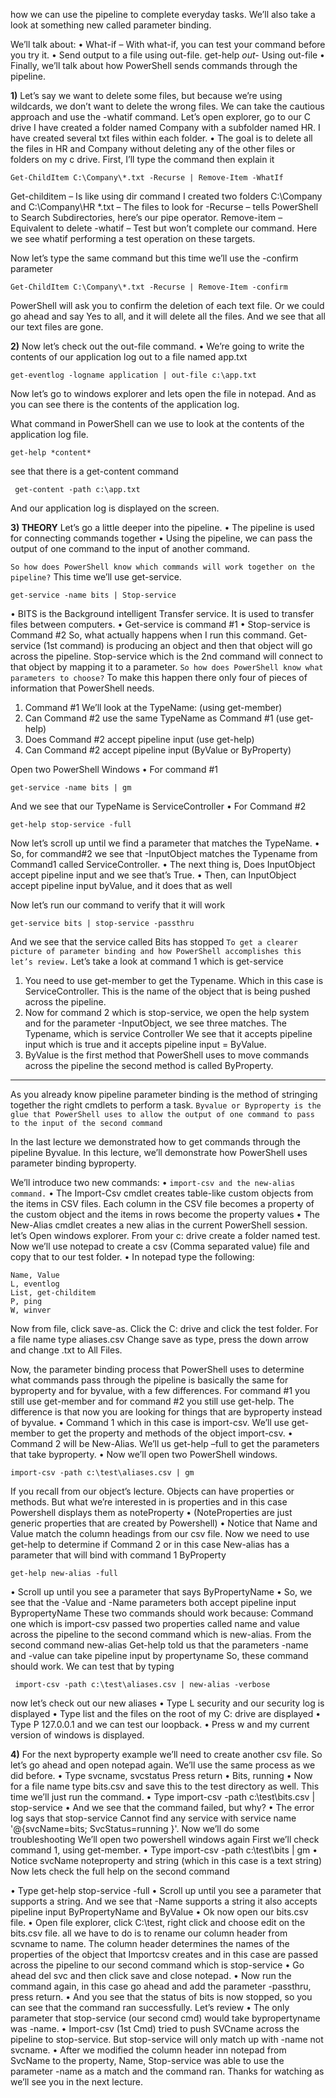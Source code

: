 how we can use the pipeline to complete everyday tasks. We’ll also take a look at something
new called parameter binding.

We’ll talk about:
• What-if – With what-if, you can test your command before you try it.
• Send output to a file using out-file. get-help *out-* Using out-file
• Finally, we’ll talk about how PowerShell sends commands through the pipeline.

**1)** Let’s say we want to delete some files, but because we’re using wildcards, we don’t want to
delete the wrong files. We can take the cautious approach and use the -whatif command.
Let’s open explorer, go to our C drive
I have created a folder named Company with a subfolder named HR. I have created several txt
files within each folder.
• The goal is to delete all the files in HR and Company without deleting any of the other
files or folders on my c drive.
First, I’ll type the command then explain it
```
Get-ChildItem C:\Company\*.txt -Recurse | Remove-Item -WhatIf
```
Get-childitem – Is like using dir command
I created two folders C:\Company and C:\Company\HR
*.txt – The files to look for
-Recurse – tells PowerShell to Search Subdirectories, here’s our pipe operator.
Remove-item – Equivalent to delete
-whatif – Test but won’t complete our command.
Here we see whatif performing a test operation on these targets.

Now let’s type the same command but this time we’ll use the -confirm parameter
```
Get-ChildItem C:\Company\*.txt -Recurse | Remove-Item -confirm
```
PowerShell will ask you to confirm the deletion of each text file.
Or we could go ahead and say Yes to all, and it will delete all the files. And we see that
all our text files are gone.


**2)** Now let’s check out the out-file command.
• We’re going to write the contents of our application log out to a file named app.txt
```
get-eventlog -logname application | out-file c:\app.txt
```
Now let’s go to windows explorer and lets open the file in notepad. And as you can see
there is the contents of the application log.

What command in PowerShell can we use to look at the contents of the application log file.
```
get-help *content*
```
see that there is a get-content command
```
 get-content -path c:\app.txt
```
And our application log is displayed on the screen.


**3) THEORY** Let’s go a little deeper into the pipeline.
• The pipeline is used for connecting commands together
• Using the pipeline, we can pass the output of one command to the input of another
command.

`So how does PowerShell know which commands will work together on the pipeline?`
This time we’ll use get-service.
```
get-service -name bits | Stop-service
```
• BITS is the Background intelligent Transfer service. It is used to transfer files between
computers.
• Get-service is command #1
• Stop-service is Command #2
So, what actually happens when I run this command.
Get-service (1st command) is producing an object and then that object will go across the
pipeline. Stop-service which is the 2nd command will connect to that object by mapping it to a
parameter.
`So how does PowerShell know what parameters to choose?`
To make this happen there only four of pieces of information that PowerShell needs.
1. Command #1 We’ll look at the TypeName: (using get-member)
2. Can Command #2 use the same TypeName as Command #1 (use get-help)
3. Does Command #2 accept pipeline input (use get-help)
4. Can Command #2 accept pipeline input (ByValue or ByProperty)

Open two PowerShell Windows
• For command #1 
```
get-service -name bits | gm
```
And we see that our TypeName is ServiceController
• For Command #2
```
get-help stop-service -full
```
Now let’s scroll up until we find a parameter that matches the TypeName.
• So, for command#2 we see that -InputObject matches the Typename from Command1
called ServiceController.
• The next thing is, Does InputObject accept pipeline input and we see that’s True.
• Then, can InputObject accept pipeline input byValue, and it does that as well

Now let’s run our command to verify that it will work
```
get-service bits | stop-service -passthru
```  
And we see that the service called Bits has stopped
`To get a clearer picture of parameter binding and how PowerShell accomplishes this let’s
review.`
Let’s take a look at command 1 which is get-service
1. You need to use get-member to get the Typename. Which in this case is
ServiceController. This is the name of the object that is being pushed across the
pipeline.
2. Now for command 2 which is stop-service, we open the help system and for the
parameter -InputObject, we see three matches.
The Typename, which is service Controller
We see that it accepts pipeline input which is true
and it accepts pipeline input = ByValue.
3. ByValue is the first method that PowerShell uses to move commands across the
pipeline the second method is called ByProperty.

---

As you already know pipeline parameter binding is the method of stringing together the right cmdlets to perform a task.
`Byvalue or Byproperty is the glue that PowerShell uses to allow the output of one command to pass to the input of the second command`

In the last lecture we demonstrated how to get commands through the pipeline Byvalue.
In this lecture, we’ll demonstrate how PowerShell uses parameter binding byproperty.

We’ll introduce two new commands:
• `import-csv and the new-alias command.`
• The Import-Csv cmdlet creates table-like custom objects from the items in
CSV files. Each column in the CSV file becomes a property of the custom
object and the items in rows become the property values
• The New-Alias cmdlet creates a new alias in the current PowerShell session.
let’s Open windows explorer. From your c: drive create a folder named test.
Now we’ll use notepad to create a csv (Comma separated value) file and copy that to our test folder.
• In notepad type the following:
```
Name, Value
L, eventlog
List, get-childitem
P, ping
W, winver
```
Now from file, click save-as. Click the C: drive and click the test folder.
For a file name type aliases.csv
Change save as type, press the down arrow and change .txt to All Files.

Now, the parameter binding process that PowerShell uses to determine what commands pass through the pipeline is basically the same for byproperty and for byvalue, with a few differences.
For command #1 you still use get-member and for command #2 you still use get-help. The
difference is that now you are looking for things that are byproperty instead of byvalue.
• Command 1 which in this case is import-csv. We’ll use get-member to get the property
and methods of the object import-csv.
• Command 2 will be New-Alias. We’ll us get-help –full to get the parameters that take
byproperty.
• Now we’ll open two PowerShell windows.
```
import-csv -path c:\test\aliases.csv | gm
```
If you recall from our object’s lecture. Objects can have properties or methods. But what we’re
interested in is properties and in this case Powershell displays them as noteProperty
• (NoteProperties are just generic properties that are created by Powershell)
• Notice that Name and Value match the column headings from our csv file.
Now we need to use get-help to determine if Command 2 or in this case New-alias has a
parameter that will bind with command 1 ByProperty
```
get-help new-alias -full
```
• Scroll up until you see a parameter that says ByPropertyName
• So, we see that the -Value and -Name parameters both accept pipeline input
BypropertyName
These two commands should work because:
Command one which is import-csv passed two properties called name and value across the
pipeline to the second command which is new-alias.
From the second command new-alias Get-help told us that the parameters -name and -value
can take pipeline input by propertyname
So, these command should work. We can test that by typing
```
 import-csv -path c:\test\aliases.csv | new-alias -verbose
```
now let’s check out our new aliases
• Type L security and our security log is displayed
• Type list and the files on the root of my C: drive are displayed
• Type P 127.0.0.1 and we can test our loopback.
• Press w and my current version of windows is displayed.


**4)** For the next byproperty example we’ll need to create another csv file.
So let’s go ahead and open notepad again. We’ll use the same process as we did before.
• Type svcname, svcstatus Press return
• Bits, running
• Now for a file name type bits.csv and save this to the test directory as well.
This time we’ll just run the command.
• Type import-csv -path c:\test\bits.csv | stop-service
• And we see that the command failed, but why?
• The error log says that stop-service Cannot find any service with service name
'@{svcName=bits; SvcStatus=running }'.
Now we’ll do some troubleshooting
We’ll open two powershell windows again
First we’ll check command 1, using get-member.
• Type import-csv -path c:\test\bits | gm
• Notice svcName noteproperty and string (which in this case is a text string)
Now lets check the full help on the second command

• Type get-help stop-service -full
• Scroll up until you see a parameter that supports a string.
And we see that -Name supports a string
it also accepts pipeline input ByPropertyName and ByValue
• Ok now open our bits.csv file.
• Open file explorer, click C:\test, right click and choose edit on the bits.csv file.
all we have to do is to rename our column header from scvname to name.
The column header determines the names of the properties of the object that Importcsv
creates and in this case are passed across the pipeline to our second command
which is stop-service
• Go ahead del svc and then click save and close notepad.
• Now run the command again, in this case go ahead and add the parameter -passthru,
press return.
• And you see that the status of bits is now stopped, so you can see that the command
ran successfully.
Let’s review
• The only parameter that stop-service (our second cmd) would take bypropertyname
was -name.
• Import-csv (1st Cmd) tried to push SVCname across the pipeline to stop-service. But
stop-service will only match up with -name not svcname.
• After we modified the column header inn notepad from SvcName to the property,
Name, Stop-service was able to use the parameter -name as a match and the
command ran.
Thanks for watching as we’ll see you in the next lecture.
